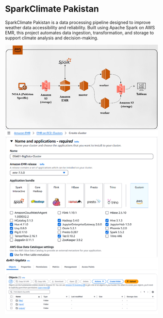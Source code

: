 # SparkClimate Pakistan

SparkClimate Pakistan is a data processing pipeline designed to improve weather data accessibility and reliability. Built using Apache Spark on AWS EMR, this project automates data ingestion, transformation, and storage to support climate analysis and decision-making.

![pipeline](https://raw.githubusercontent.com/hassandsriaz/SparkClimate-Pakistan/refs/heads/main/Pipeline.png)
![emr](https://raw.githubusercontent.com/hassandsriaz/SparkClimate-Pakistan/refs/heads/main/EMR.png)
![s3](https://github.com/hassandsriaz/SparkClimate-Pakistan/blob/main/S3.png?raw=true)
